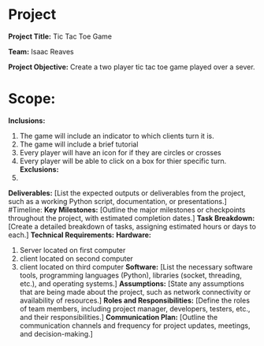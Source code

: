 # Project
**Project Title:**
Tic Tac Toe Game

**Team:**
Isaac Reaves

**Project Objective:**
Create a two player tic tac toe game played over a sever.

# Scope:
**Inclusions:**
1. The game will include an indicator to which clients turn it is.
2. The game will include a brief tutorial
3. Every player will have an icon for if they are circles or crosses
4. Every player will be able to click on a box for thier specific turn.
**Exclusions:**
1. 
**Deliverables:**
[List the expected outputs or deliverables from the project, such as a working Python script, documentation, or presentations.]
#Timeline:
**Key Milestones:**
[Outline the major milestones or checkpoints throughout the project, with estimated completion dates.]
**Task Breakdown:**
[Create a detailed breakdown of tasks, assigning estimated hours or days to each.]
**Technical Requirements:**
**Hardware:**
1. Server located on first computer
2. client located on second computer
3. client located on third computer
**Software:**
[List the necessary software tools, programming languages (Python), libraries (socket, threading, etc.), and operating systems.]
**Assumptions:**
[State any assumptions that are being made about the project, such as network connectivity or availability of resources.]
**Roles and Responsibilities:**
[Define the roles of team members, including project manager, developers, testers, etc., and their responsibilities.]
**Communication Plan:**
[Outline the communication channels and frequency for project updates, meetings, and decision-making.]
